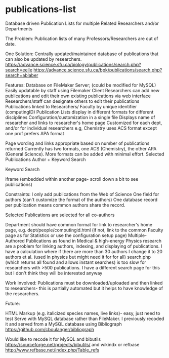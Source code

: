 # publications-list
Database driven Publication Lists for multiple Related Researchers and/or Departments

The Problem: Publication lists of many Professors/Researchers are out of date.

One Solution: Centrally updated/maintained database of publications that can also be updated by researchers.  
https://advance.science.sfu.ca/biology/publications/search.php?search=eelle
https://advance.science.sfu.ca/bpk/publications/search.php?search=ablaber

Features:
Database on FileMaker Server;  (could be modified for MySQL) 
Easily updatable by staff using Filemaker Client
Researchers can add new publications and edit their own existing publications via web interface
Researchers/staff can designate others to edit their publications
Publications linked to Researchers/ Faculty by unique identifier (computingID) 
Publication Lists display in different formats for different disciplines
Configuration/customization in a single file 
Displays name of researcher and links to researcher's home page
Customized for each dept, and/or for individual researchers
e.g, Chemistry uses ACS format except one prof prefers APA format
 
Page wording and links appropriate based on number of publications returned
Currently has two formats, one ACS (Chemistry), the other APA (General Science). 
More formats can be added with minimal effort.
Selected Publications
Author + Keyword Search
 
Keyword Search
 
iframe (embedded within another page- scroll down a bit to see publications)

Constraints:
I only add publications from the Web of Science
One field for authors (can't customize the format of the authors)
One database record per publication means common authors share the record.
 
Selected Publications are selected for all co-authors
 
Department should have common format for link to researcher's home page, 
e.g. dept/people/computingid.html (if not, link to the common Faculty page as for Statistics or use the configuration setup page)
Multiple-Authored Publications as found in Medical & high-energy Physics research are a problem 
for linking authors, indexing, and displaying of publications.  I have a calculation where if there are more than 30 authors I change it to 20 authors et al. (used in physics but might need it for for all)
search.php (which returns all found and allows instant searches) is too slow for researchers with >500 publications. I have a different search page for this but I don't think they will be interested anyway
 

Work Involved:
Publications must be downloaded/uploaded and then linked to researchers- this is partially automated but it helps to have knowledge of the researchers.

Future:
 
HTML Markup (e.g. italicized species names, live links)- easy, just need to test
Serve with MySQL database rather than FileMaker. I previously recoded it and 
served from a MySQL database using Bibliograph https://github.com/cboulanger/bibliograph
 
Would like to recode it for MySQL and bibutils https://sourceforge.net/projects/bibutils/
and wikindx or refbase http://www.refbase.net/index.php/Table_refs

